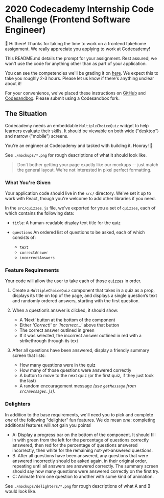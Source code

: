# 2020 Codecademy Internship Code Challenge (Frontend Software Engineer)

👋 Hi there!
Thanks for taking the time to work on a frontend takehome assignment.
We really appreciate you applying to work at Codecademy!

This README.md details the prompt for your assignment.
Rest assured, we won't use the code for anything other than as part of your application.

You can see the competencies we'll be grading it on [here](https://github.com/Codecademy/engineering-competencies/blob/master/interviews/frontend-takehome.md). We expect this to take you roughly 2-3 hours. Please let us know if there's anything unclear about it!

For your convenience, we've placed these instructions on [GitHub](https://github.com/Codecademy/internship-code-challenge/tree/master/frontend) and [Codesandbox](https://codesandbox.io/s/multiple-choice-quiz-intern-frontend-takehome-l93ce).
Please submit using a Codesandbox fork.

## The Situation

Codecademy needs an embeddable `MultipleChoiceQuiz` widget to help learners evaluate their skills.
It should be viewable on both wide ("desktop") and narrow ("mobile") screens.

You're an engineer at Codecademy and tasked with building it.
Hooray! 🎉

See `./mockups/*.png` for rough descriptions of what it should look like.

> Don't bother getting your page exactly like our mockups -- just match the general layout. We're not interested in pixel perfect formatting.

### What You're Given

Your application code should live in the `src/` directory. We've set it up to work with React, though you're welcome to add other libraries if you need.

In the `src/quizzes.js` file, we've exported for you a set of `quizzes`, each of which contains the following data:

- `title`: A human-readable display text title for the quiz

- `questions` An ordered list of questions to be asked, each of which consists of:
  - `text`
  - `correctAnswer`
  - `incorrectAnswers`

### Feature Requirements

Your code will allow the user to take each of those `quizzes` in order.

1. Create a `MultipleChoiceQuiz` component that takes in a quiz as a prop, displays its title on top of the page, and displays a single question’s text and randomly ordered answers, starting with the first question.

2. When a question’s answer is clicked, it should show:

   - A ‘Next’ button at the bottom of the component
   - Either _'Correct!'_ or _'Incorrect...'_ above that button
   - The correct answer outlined in green
   - If it was selected, the incorrect answer outlined in red with a ~~strikethrough~~ through its text

3. After all questions have been answered, display a friendly summary screen that lists:
   - How many questions were in the quiz
   - How many of those questions were answered correctly
   - A button to move to the next quiz (or the first quiz, if they just took the last)
   - A random encouragement message _(use `getMessage` from `src/messages.js`)_.

### Delighters

In addition to the base requirements, we'll need you to pick and complete _one_ of the following "delighter" fun features.
We do mean _one_: completing additional features will _not_ gain you points!

- A: Display a progress bar on the bottom of the component. It should fill in with green from the left for the percentage of questions correctly answered, then red for the percentage of questions answered incorrectly, then white for the remaining not-yet-answered questions.
- B: After all questions have been answered, any questions that were answered incorrectly should be asked again, in their original order, repeating until all answers are answered correctly. The summary screen should say how many questions were answered correctly on the first try.
- C: Animate from one question to another with some kind of animation.

See `./mockups/delighters/*.png` for rough descriptions of what A and B would look like.
